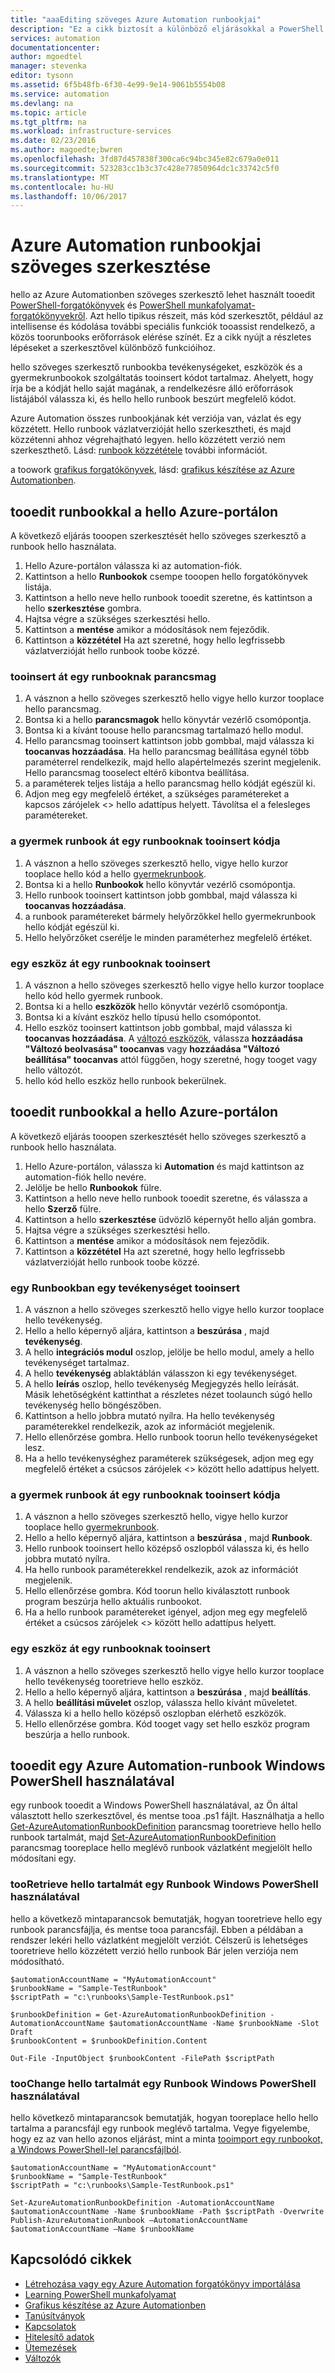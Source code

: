 ```yaml
---
title: "aaaEditing szöveges Azure Automation runbookjai"
description: "Ez a cikk biztosít a különböző eljárásokkal a PowerShell és a PowerShell-munkafolyamati forgatókönyvek az Azure Automationben használata hello szöveges szerkesztőjével."
services: automation
documentationcenter: 
author: mgoedtel
manager: stevenka
editor: tysonn
ms.assetid: 6f5b48fb-6f30-4e99-9e14-9061b5554b08
ms.service: automation
ms.devlang: na
ms.topic: article
ms.tgt_pltfrm: na
ms.workload: infrastructure-services
ms.date: 02/23/2016
ms.author: magoedte;bwren
ms.openlocfilehash: 3fd87d457838f300ca6c94bc345e82c679a0e011
ms.sourcegitcommit: 523283cc1b3c37c428e77850964dc1c33742c5f0
ms.translationtype: MT
ms.contentlocale: hu-HU
ms.lasthandoff: 10/06/2017
---
```

# <a name="editing-textual-runbooks-in-azure-automation"></a>Azure Automation runbookjai szöveges szerkesztése
hello az Azure Automationben szöveges szerkesztő lehet használt tooedit [PowerShell-forgatókönyvek](automation-runbook-types.md#powershell-runbooks) és [PowerShell munkafolyamat-forgatókönyvekről](automation-runbook-types.md#powershell-workflow-runbooks). Azt hello tipikus részeit, más kód szerkesztőt, például az intellisense és kódolása további speciális funkciók tooassist rendelkező, a közös toorunbooks erőforrások elérése színét.  Ez a cikk nyújt a részletes lépéseket a szerkesztővel különböző funkcióihoz.

hello szöveges szerkesztő runbookba tevékenységeket, eszközök és a gyermekrunbookok szolgáltatás tooinsert kódot tartalmaz. Ahelyett, hogy írja be a kódját hello saját magának, a rendelkezésre álló erőforrások listájából válassza ki, és hello hello runbook beszúrt megfelelő kódot.

Azure Automation összes runbookjának két verziója van, vázlat és egy közzétett. Hello runbook vázlatverzióját hello szerkesztheti, és majd közzétenni ahhoz végrehajtható legyen. hello közzétett verzió nem szerkeszthető. Lásd: [runbook közzététele](automation-creating-importing-runbook.md#publishing-a-runbook) további információt.

a toowork [grafikus forgatókönyvek](automation-runbook-types.md#graphical-runbooks), lásd: [grafikus készítése az Azure Automationben](automation-graphical-authoring-intro.md).

## <a name="tooedit-a-runbook-with-hello-azure-portal"></a>tooedit runbookkal a hello Azure-portálon
A következő eljárás tooopen szerkesztését hello szöveges szerkesztő a runbook hello használata.

1. Hello Azure-portálon válassza ki az automation-fiók.
2. Kattintson a hello **Runbookok** csempe tooopen hello forgatókönyvek listája.
3. Kattintson a hello neve hello runbook tooedit szeretne, és kattintson a hello **szerkesztése** gombra.
4. Hajtsa végre a szükséges szerkesztési hello.
5. Kattintson a **mentése** amikor a módosítások nem fejeződik.
6. Kattintson a **közzététel** Ha azt szeretné, hogy hello legfrissebb vázlatverzióját hello runbook toobe közzé.

### <a name="tooinsert-a-cmdlet-into-a-runbook"></a>tooinsert át egy runbooknak parancsmag
1. A vásznon a hello szöveges szerkesztő hello vigye hello kurzor tooplace hello parancsmag.
2. Bontsa ki a hello **parancsmagok** hello könyvtár vezérlő csomópontja.
3. Bontsa ki a kívánt toouse hello parancsmag tartalmazó hello modul.
4. Hello parancsmag tooinsert kattintson jobb gombbal, majd válassza ki **toocanvas hozzáadása**.  Ha hello parancsmag beállítása egynél több paraméterrel rendelkezik, majd hello alapértelmezés szerint megjelenik.  Hello parancsmag tooselect eltérő kibontva beállítása.
5. a paraméterek teljes listája a hello parancsmag hello kódját egészül ki.
6. Adjon meg egy megfelelő értéket, a szükséges paramétereket a kapcsos zárójelek <> hello adattípus helyett.  Távolítsa el a felesleges paramétereket.

### <a name="tooinsert-code-for-a-child-runbook-into-a-runbook"></a>a gyermek runbook át egy runbooknak tooinsert kódja
1. A vásznon a hello szöveges szerkesztő hello, vigye hello kurzor tooplace hello kód a hello [gyermekrunbook](automation-child-runbooks.md).
2. Bontsa ki a hello **Runbookok** hello könyvtár vezérlő csomópontja.
3. Hello runbook tooinsert kattintson jobb gombbal, majd válassza ki **toocanvas hozzáadása**.
4. a runbook paramétereket bármely helyőrzőkkel hello gyermekrunbook hello kódját egészül ki.
5. Hello helyőrzőket cserélje le minden paraméterhez megfelelő értéket.

### <a name="tooinsert-an-asset-into-a-runbook"></a>egy eszköz át egy runbooknak tooinsert
1. A vásznon a hello szöveges szerkesztő hello vigye hello kurzor tooplace hello kód hello gyermek runbook.
2. Bontsa ki a hello **eszközök** hello könyvtár vezérlő csomópontja.
3. Bontsa ki a kívánt eszköz hello típusú hello csomópontot.
4. Hello eszköz tooinsert kattintson jobb gombbal, majd válassza ki **toocanvas hozzáadása**.  A [változó eszközök](automation-variables.md), válassza **hozzáadása "Változó beolvasása" toocanvas** vagy **hozzáadása "Változó beállítása" toocanvas** attól függően, hogy szeretné, hogy tooget vagy hello változót.
5. hello kód hello eszköz hello runbook bekerülnek.

## <a name="tooedit-a-runbook-with-hello-azure-portal"></a>tooedit runbookkal a hello Azure-portálon
A következő eljárás tooopen szerkesztését hello szöveges szerkesztő a runbook hello használata.

1. Hello Azure-portálon, válassza ki **Automation** és majd kattintson az automation-fiók hello nevére.
2. Jelölje be hello **Runbookok** fülre.
3. Kattintson a hello neve hello runbook tooedit szeretne, és válassza a hello **Szerző** fülre.
4. Kattintson a hello **szerkesztése** üdvözlő képernyőt hello alján gombra.
5. Hajtsa végre a szükséges szerkesztési hello.
6. Kattintson a **mentése** amikor a módosítások nem fejeződik.
7. Kattintson a **közzététel** Ha azt szeretné, hogy hello legfrissebb vázlatverzióját hello runbook toobe közzé.

### <a name="tooinsert-an-activity-into-a-runbook"></a>egy Runbookban egy tevékenységet tooinsert
1. A vásznon a hello szöveges szerkesztő hello vigye hello kurzor tooplace hello tevékenység.
2. Hello a hello képernyő aljára, kattintson a **beszúrása** , majd **tevékenység**.
3. A hello **integrációs modul** oszlop, jelölje be hello modul, amely a hello tevékenységet tartalmaz.
4. A hello **tevékenység** ablaktáblán válasszon ki egy tevékenységet.
5. A hello **leírás** oszlop, hello tevékenység Megjegyzés hello leírását. Másik lehetőségként kattinthat a részletes nézet toolaunch súgó hello tevékenység hello böngészőben.
6. Kattintson a hello jobbra mutató nyílra.  Ha hello tevékenység paraméterekkel rendelkezik, azok az információt megjelenik.
7. Hello ellenőrzése gombra.  Hello runbook toorun hello tevékenységeket lesz.
8. Ha a hello tevékenységhez paraméterek szükségesek, adjon meg egy megfelelő értéket a csúcsos zárójelek <> között hello adattípus helyett.

### <a name="tooinsert-code-for-a-child-runbook-into-a-runbook"></a>a gyermek runbook át egy runbooknak tooinsert kódja
1. A vásznon a hello szöveges szerkesztő hello, vigye hello kurzor tooplace hello [gyermekrunbook](automation-child-runbooks.md).
2. Hello a hello képernyő aljára, kattintson a **beszúrása** , majd **Runbook**.
3. Hello runbook tooinsert hello középső oszlopból válassza ki, és hello jobbra mutató nyílra.
4. Ha hello runbook paraméterekkel rendelkezik, azok az információt megjelenik.
5. Hello ellenőrzése gombra.  Kód toorun hello kiválasztott runbook program beszúrja hello aktuális runbookot.
6. Ha a hello runbook paramétereket igényel, adjon meg egy megfelelő értéket a csúcsos zárójelek <> között hello adattípus helyett.

### <a name="tooinsert-an-asset-into-a-runbook"></a>egy eszköz át egy runbooknak tooinsert
1. A vásznon a hello szöveges szerkesztő hello vigye hello kurzor tooplace hello tevékenység tooretrieve hello eszköz.
2. Hello a hello képernyő aljára, kattintson a **beszúrása** , majd **beállítás**.
3. A hello **beállítási művelet** oszlop, válassza hello kívánt műveletet.
4. Válassza ki a hello hello középső oszlopban elérhető eszközök.
5. Hello ellenőrzése gombra.  Kód tooget vagy set hello eszköz program beszúrja a hello runbook.

## <a name="tooedit-an-azure-automation-runbook-using-windows-powershell"></a>tooedit egy Azure Automation-runbook Windows PowerShell használatával
egy runbook tooedit a Windows PowerShell használatával, az Ön által választott hello szerkesztővel, és mentse tooa .ps1 fájlt. Használhatja a hello [Get-AzureAutomationRunbookDefinition](http://aka.ms/runbookauthor/cmdlet/getazurerunbookdefinition) parancsmag tooretrieve hello hello runbook tartalmát, majd [Set-AzureAutomationRunbookDefinition](http://aka.ms/runbookauthor/cmdlet/setazurerunbookdefinition) parancsmag tooreplace hello meglévő runbook vázlatként megjelölt hello módosítani egy.

### <a name="tooretrieve-hello-contents-of-a-runbook-using-windows-powershell"></a>tooRetrieve hello tartalmát egy Runbook Windows PowerShell használatával
hello a következő mintaparancsok bemutatják, hogyan tooretrieve hello egy runbook parancsfájlja, és mentse tooa parancsfájl. Ebben a példában a rendszer lekéri hello vázlatként megjelölt verziót. Célszerű is lehetséges tooretrieve hello közzétett verzió hello runbook Bár jelen verziója nem módosítható.

    $automationAccountName = "MyAutomationAccount"
    $runbookName = "Sample-TestRunbook"
    $scriptPath = "c:\runbooks\Sample-TestRunbook.ps1"

    $runbookDefinition = Get-AzureAutomationRunbookDefinition -AutomationAccountName $automationAccountName -Name $runbookName -Slot Draft
    $runbookContent = $runbookDefinition.Content

    Out-File -InputObject $runbookContent -FilePath $scriptPath

### <a name="toochange-hello-contents-of-a-runbook-using-windows-powershell"></a>tooChange hello tartalmát egy Runbook Windows PowerShell használatával
hello következő mintaparancsok bemutatják, hogyan tooreplace hello hello tartalma a parancsfájl egy runbook meglévő tartalma. Vegye figyelembe, hogy ez az van hello azonos eljárást, mint a minta [tooimport egy runbookot, a Windows PowerShell-lel parancsfájlból](automation-creating-importing-runbook.md).

    $automationAccountName = "MyAutomationAccount"
    $runbookName = "Sample-TestRunbook"
    $scriptPath = "c:\runbooks\Sample-TestRunbook.ps1"

    Set-AzureAutomationRunbookDefinition -AutomationAccountName $automationAccountName -Name $runbookName -Path $scriptPath -Overwrite
    Publish-AzureAutomationRunbook –AutomationAccountName $automationAccountName –Name $runbookName

## <a name="related-articles"></a>Kapcsolódó cikkek
* [Létrehozása vagy egy Azure Automation forgatókönyv importálása](automation-creating-importing-runbook.md)
* [Learning PowerShell munkafolyamat](automation-powershell-workflow.md)
* [Grafikus készítése az Azure Automationben](automation-graphical-authoring-intro.md)
* [Tanúsítványok](automation-certificates.md)
* [Kapcsolatok](automation-connections.md)
* [Hitelesítő adatok](automation-credentials.md)
* [Ütemezések](automation-schedules.md)
* [Változók](automation-variables.md)
